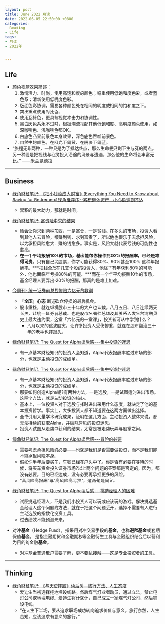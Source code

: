 ```yaml
---
layout: post
title: June 2022 月读
date: 2022-06-05 22:50:00 +0800
categories:
- Reading
- Life
tags:
- 月读
- 2022年


---
```


## Life

- 颜色视觉效果简述：
  1. 激情活力、时尚，使用高饱和度的颜色；稳重使用低饱和度色彩，或者蓝色系；清新使用低明度色彩。
  2. 版面色彩协调，需要各种颜色处在相同的明度或相同的饱和度之下。
  3. 突出重点使用对比色。
  4. 使用互补色，更具有视觉冲击力和协调性。
  5. 黑白灰色系永不过时，根据潮流搭配其他低饱和度、高明度颜色使用，如深咖啡色、浅咖啡色都OK。
  6. 白底色凸显前景色本身效果，深色底色吞噬前景色。
  7. 自然中的颜色，在阳光下偏黄、在阴影下偏蓝。
- “旅程无非两种，一种只是为了抵达终点，那么生命便只剩下生与死的两点。另一种则是把视线与心灵投入沿途的风景与遭遇，那么他的生命将会丰富无比。” ——米兰昆德拉







---

## Business

- [绿角财经笔记: 《把小钱滚成大财富》(Everything You Need to Know about Saving for Retirement)绿角推荐序--累积退休资产，小心欲速则不达](https://greenhornfinancefootnote.blogspot.com/2022/05/everything-you-need-to-know-about.html)
  - 累积的最大助力，那就是时间。
- [绿角财经笔记: 富贵险中求的结果](http://greenhornfinancefootnote.blogspot.com/2007/05/blog-post_2270.html)
  - 险会让你求到两种东西，一是富贵，一是贫贱。在多头的市场，投资人看到其他人去冒险，都赚到钱、求到富贵了，所以他也很乐于去承担风险，以为承担风险愈大，赚的钱愈多。事实是，风险大就代表亏钱的可能性也愈高。
  - **在一个平均报酬10%的市场，基金能帮你操作到20%的报酬率，已经是难得可贵**。只有自己买股票，你才可能获得80%、90%甚至100% 这种年报酬率。***把钱全放在几支个股的投资人，他除了有年获利80%的可能外，他也面临年亏损80%的可能。***而在一个年平均报酬10%的市场，基金经理人要弄出-20%的报酬，那真的是难上加难。
- [今周刊- 统一证券前总裁惨赔六亿元的教训](https://www.businesstoday.com.tw/article/category/80392/post/201109220019/)
  - **「全压」心态** 断送砍仓停损的最后机会。
  - 股市重挫，就连纵横股市三十年的大户也认栽。八月五日、八日连续两天长黑，让统一证券前总裁、也是股市名嘴杜总辉及其关系人发生台湾期货史上最大违约案，这堂「六亿元的一堂课」，投资者可从中学到什么？
    - 八月以来的这波股灾，让许多投资人受伤惨重，就连在股市翻滚三十年的老手也摔跟头。

- [绿角财经笔记: The Quest for Alpha读后感---集中投资的迷思](http://greenhornfinancefootnote.blogspot.com/2011/08/quest-for-alpha.html)
  -  有一点基本财经知识的投资人会知道，Alpha代表报酬率胜过市场的部分，也就是主动投资的成绩单。

- [绿角财经笔记: The Quest for Alpha读后感---集中投资的迷思](http://greenhornfinancefootnote.blogspot.com/2011/08/quest-for-alpha.html)
  - 有一点基本财经知识的投资人会知道，Alpha代表报酬率胜过市场的部分，也就是主动投资的成绩单。
  - 那要如何创造Alpha呢?有两种方法，一是选股，一是试图适时进出市场。这两个方法，就是主动投资的核心。
  - 基本上，一位投资人对于选股与择时进出采用什么态度，就决定了他的基本投资哲学。事实上，大多投资人都不知道要在这两方面做出选择。
  - 全书引用大量学术研究成果，证明在这几方面，主动投资人整体来说，都无法持续的获取Alpha，并破除常见的投资迷思。
  - 投资人试图从走势中获利的结果，太常是被走势玩弄与股掌之间。

- [绿角财经笔记: The Quest for Alpha读后感---冒险的必要](http://greenhornfinancefootnote.blogspot.com/2011/08/quest-for-alpha_22.html)
  - 需要考虑承担风险的必要——也就是我们是否需要做投资，而不是我们能不能承担风险本身。
  - 假如你半年后要买车，车钱已经在户头中了。你是否有必要在等待的时候，将买车资金投入证券市场?以上两个问题的答案都是否定的。因为，都没有必要。目的已经达成，没有必要再承担更多的风险。
  - ”高风险高报酬”与”高风险高亏损”，这两句是同义。

- [绿角财经笔记: The Quest for Alpha读后感---挑选经理人的困难](http://greenhornfinancefootnote.blogspot.com/2011/08/quest-for-alpha_19.html)
  - 试图挑选经理人，不是我们小投资人可以玩或应该玩的游戏。解决挑选基金经理人这个问题的方法，就在于把这个问题丢开，选择不需要有人进行主动选股的指数化投资工具。
  - 过去绩效不能预测未来。
- 对冲**基金**（Hedge Fund），指采用对冲交易手段的**基金**，也称**避险基金**或套期保值**基金**。 是指金融期货和金融期权等金融衍生工具与金融组织结合后以营利为目的的金融**基金**。
  - 对冲基金普通散户需要了解，更不要乱接触——这是专业投资者的工具。





---

## Thinking

- [绿角财经笔记: 《与天使摔跤》读后感—旅行方法、人生态度](https://greenhornfinancefootnote.blogspot.com/2022/05/blog-post.html)
  - 爱迪生当初选择挖地埋设线路。然后煤气灯业者动员，通过立法，禁止电灯公司挖地埋电缆。爱迪生将计就计，自己成立一家煤气灯公司，然后铺设电线。
  - “在人生下半场，要从追求职场成功转向追求价值与意义。旅行亦然，人生苦短，应该追求有意义的旅行。”

